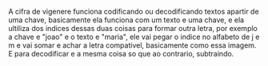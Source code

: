 A cifra de vigenere funciona codificando ou decodificando textos apartir de uma chave, basicamente ela funciona com um texto
e uma chave, e ela ultiliza dos indices dessas duas coisas para formar outra letra, por exemplo a chave e "joao" e o texto e
"maria", ele vai pegar o indice no alfabeto de j e m e vai somar e achar a letra compativel, basicamente como essa imagem. E para
decodificar e a mesma coisa so que ao contrario, subtraindo.